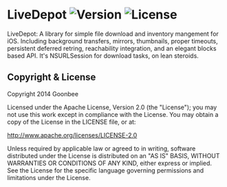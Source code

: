 # LiveDepot ![Version](https://img.shields.io/cocoapods/v/LiveDepot.svg?style=flat)&nbsp;![License](https://img.shields.io/badge/license-Apache_2-green.svg?style=flat)

LiveDepot: A library for simple file download and inventory mangement for iOS. Including background transfers, mirrors, thumbnails, proper timeouts, persistent deferred retring, reachability integration, and an elegant blocks based API. It's NSURLSession for download tasks, on lean steroids.

Copyright & License
------------

Copyright 2014 Goonbee

Licensed under the Apache License, Version 2.0 (the "License"); you may not use this work except in compliance with the License. You may obtain a copy of the License in the LICENSE file, or at:

http://www.apache.org/licenses/LICENSE-2.0

Unless required by applicable law or agreed to in writing, software distributed under the License is distributed on an "AS IS" BASIS, WITHOUT WARRANTIES OR CONDITIONS OF ANY KIND, either express or implied. See the License for the specific language governing permissions and limitations under the License.


